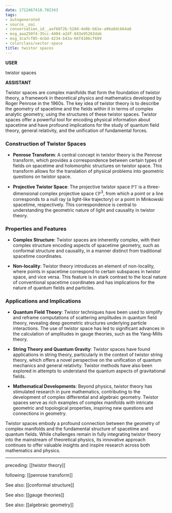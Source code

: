 ```yaml
---
date: 1712467410.702343
tags:
- autogenerated
- source__oai
- conversation_id__aaf6072b-528d-4e0b-b61e-a96a8dcb64a8
- msg_aaa250f4-35cc-4404-a2df-843e95263dab
- msg_3ca7cf05-4cbd-4234-b43a-66f4106cf699
- colorclass/vector-space
title: twistor spaces
---
```


**USER**

twistor spaces


**ASSISTANT**

Twistor spaces are complex manifolds that form the foundation of twistor theory, a framework in theoretical physics and mathematics developed by Roger Penrose in the 1960s. The key idea of twistor theory is to describe the geometry of spacetime and the fields within it in terms of complex analytic geometry, using the structures of these twistor spaces. Twistor spaces offer a powerful tool for encoding physical information about spacetime and have profound implications for the study of quantum field theory, general relativity, and the unification of fundamental forces.

### Construction of Twistor Spaces

- **Penrose Transform**: A central concept in twistor theory is the Penrose transform, which provides a correspondence between certain types of fields on spacetime and holomorphic structures on twistor space. This transform allows for the translation of physical problems into geometric questions on twistor space.

- **Projective Twistor Space**: The projective twistor space $\mathbb{PT}$ is a three-dimensional complex projective space $\mathbb{CP}^3$, from which a point or a line corresponds to a null ray (a light-like trajectory) or a point in Minkowski spacetime, respectively. This correspondence is central to understanding the geometric nature of light and causality in twistor theory.

### Properties and Features

- **Complex Structure**: Twistor spaces are inherently complex, with their complex structure encoding aspects of spacetime geometry, such as conformal structure and causality, in a manner distinct from traditional spacetime coordinates.

- **Non-locality**: Twistor theory introduces an element of non-locality, where points in spacetime correspond to certain subspaces in twistor space, and vice versa. This feature is in stark contrast to the local nature of conventional spacetime coordinates and has implications for the nature of quantum fields and particles.

### Applications and Implications

- **Quantum Field Theory**: Twistor techniques have been used to simplify and reframe computations of scattering amplitudes in quantum field theory, revealing deep geometric structures underlying particle interactions. The use of twistor space has led to significant advances in the calculation of amplitudes in gauge theories, such as the Yang-Mills theory.

- **String Theory and Quantum Gravity**: Twistor spaces have found applications in string theory, particularly in the context of twistor string theory, which offers a novel perspective on the unification of quantum mechanics and general relativity. Twistor methods have also been explored in attempts to understand the quantum aspects of gravitational fields.

- **Mathematical Developments**: Beyond physics, twistor theory has stimulated research in pure mathematics, contributing to the development of complex differential and algebraic geometry. Twistor spaces serve as rich examples of complex manifolds with intricate geometric and topological properties, inspiring new questions and connections in geometry.

Twistor spaces embody a profound connection between the geometry of complex manifolds and the fundamental structure of spacetime and quantum fields. While challenges remain in fully integrating twistor theory into the mainstream of theoretical physics, its innovative approach continues to offer valuable insights and inspire research across both mathematics and physics.


---

preceding: [[twistor theory]]  


following: [[penrose transform]]

See also: [[conformal structure]]


See also: [[gauge theories]]


See also: [[algebraic geometry]]